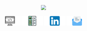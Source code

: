 <div align="center">
  <a href="#"><img src="https://gist.githubusercontent.com/ezeholz/4bc3474185f69e7d4fe8e610ce6a9cc6/raw/metrics.svg"/></a>
</div>
<br>
<div align="center">
  <a href="https://ezeholz.com.ar"><img src="resources/web.svg" width="9.83%"/></a>
  <a href="https://ezeholz.com.ar/resources/Ezequiel Holzweissig - CV.pdf"><img src="resources/cv.svg" width="13.45%"/></a>
  <a href="https://linkedin.com/in/ezeholz/"><img src="resources/linkedin.svg" width="13.45%"/></a>
  <a href="mailto:hello@ezeholz.com.ar"><img src="resources/email.svg" width="9.83%"/></a>
</div>
